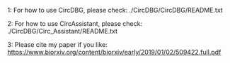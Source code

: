 1: For how to use CircDBG, please check:
   ./CircDBG/CircDBG/README.txt

2: For how to use CircAssistant, please check:
   ./CircDBG/Circ_Assistant/README.txt

3: Please cite my paper if you like:
https://www.biorxiv.org/content/biorxiv/early/2019/01/02/509422.full.pdf
